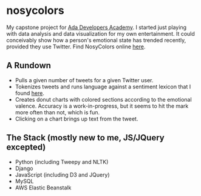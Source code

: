 # nosycolors

My capstone project for [Ada Developers Academy](http://adadevelopersacademy.org).  I started just playing with data analysis and data visualization for my own entertainment.  It could conceivably show how a person's emotional state has trended recently, provided they use Twitter.
Find NosyColors online [here](http://redsquirrelious.io).

## A Rundown
* Pulls a given number of tweets for a given Twitter user.  
* Tokenizes tweets and runs language against a sentiment lexicon that I found [here](http://saifmohammad.com/WebPages/lexicons.html). 
* Creates donut charts with colored sections according to the emotional valence.  Accuracy is a work-in-progress, but it seems to hit the mark more often than not, which is fun.  
* Clicking on a chart brings up text from the tweet.  

## The Stack (mostly new to me, JS/JQuery excepted)
* Python (including Tweepy and NLTK)
* Django
* JavaScript (including D3 and JQuery)
* MySQL
* AWS Elastic Beanstalk



